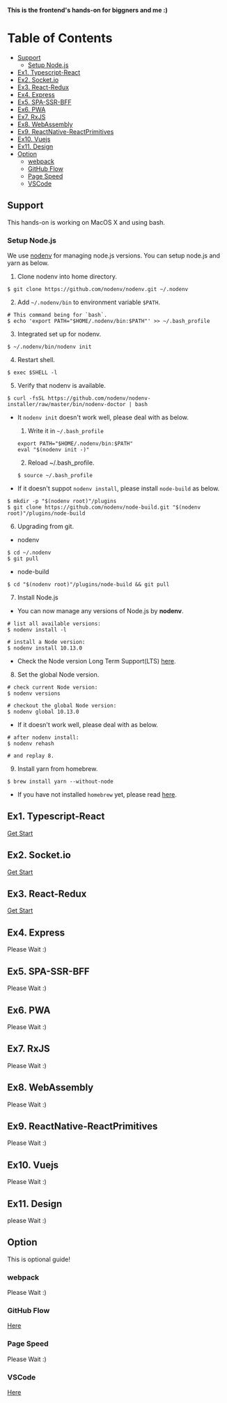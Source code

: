 **This is the frontend's hands-on for biggners and me :)**

# Table of Contents

* [Support](#support)
  * [Setup Node.js](#setup-nodejs)
* [Ex1. Typescript-React](#ex1-typescript-react)
* [Ex2. Socket.io](#ex2-socketio)
* [Ex3. React-Redux](#ex3-react-redux)
* [Ex4. Express](#ex4-express)
* [Ex5. SPA-SSR-BFF](#ex5-spa-ssr-bff)
* [Ex6. PWA](#ex6-pwa)
* [Ex7. RxJS](#ex7-rxjs)
* [Ex8. WebAssembly](#ex8-webassembly)
* [Ex9. ReactNative-ReactPrimitives](#ex9-reactnative-reactprimitives)
* [Ex10. Vuejs](#ex10-vuejs)
* [Ex11. Design](#ex11-design)
* [Option](#option)
  * [webpack](#webpack)
  * [GitHub Flow](#github-flow)
  * [Page Speed](#page-speed)
  * [VSCode](#vscode)

## Support

This hands-on is working on MacOS X and using bash.

### Setup Node.js

We use [nodenv](https://github.com/nodenv/nodenv#basic-github-checkout) for managing node.js versions.
You can setup node.js and yarn as below.

1. Clone nodenv into home directory.

  ```console
  $ git clone https://github.com/nodenv/nodenv.git ~/.nodenv
  ```

2. Add `~/.nodenv/bin` to environment variable `$PATH`.

  ```conaole
  # This command being for `bash`.
  $ echo 'export PATH="$HOME/.nodenv/bin:$PATH"' >> ~/.bash_profile
  ```

3. Integrated set up for nodenv.

  ```console
  $ ~/.nodenv/bin/nodenv init
  ```

4. Restart shell.

  ```console
  $ exec $SHELL -l
  ```

5. Verify that nodenv is available.

  ```console
  $ curl -fsSL https://github.com/nodenv/nodenv-installer/raw/master/bin/nodenv-doctor | bash
  ```

  - It `nodenv init` doesn't work well, please deal with as below.

    1. Write it in `~/.bash_profile`
    ```
    export PATH="$HOME/.nodenv/bin:$PATH"
    eval "$(nodenv init -)"
    ```

    2. Reload ~/.bash_profile.
    ```console
    $ source ~/.bash_profile
    ```

  - If it doesn't suppot `nodenv install`, please install `node-build` as below.
  ```console
  $ mkdir -p "$(nodenv root)"/plugins
  $ git clone https://github.com/nodenv/node-build.git "$(nodenv root)"/plugins/node-build
  ```

6. Upgrading from git.

  - nodenv
  ```console
  $ cd ~/.nodenv
  $ git pull
  ```

  - node-build
  ```console
  $ cd "$(nodenv root)"/plugins/node-build && git pull
  ```

7. Install Node.js

  - You can now manage any versions of Node.js by **nodenv**.

  ```console
  # list all available versions:
  $ nodenv install -l

  # install a Node version:
  $ nodenv install 10.13.0
  ```
  
  - Check the Node version Long Term Support(LTS) [here](https://github.com/nodejs/Release#release-schedule).

8. Set the global Node version.

  ```console
  # check current Node version:
  $ nodenv versions

  # checkout the global Node version:
  $ nodenv global 10.13.0
  ```

  - If it doesn't work well, please deal with as below.
  ```console
  # after nodenv install:
  $ nodenv rehash

  # and replay 8.
  ```

9. Install yarn from homebrew.

  ```console
  $ brew install yarn --without-node
  ```
  
  - If you have not installed `homebrew` yet, please read [here](https://brew.sh/index).

## Ex1. Typescript-React

[Get Start](https://github.com/Dai7Igarashi/frontend-hands-on/tree/master/ex1__typescript-react/tutrial-typescript-react-starter)

## Ex2. Socket.io

[Get Start](https://github.com/Dai7Igarashi/frontend-hands-on/tree/master/ex2__socketio/chat-example)

## Ex3. React-Redux

[Get Start](https://github.com/Dai7Igarashi/frontend-hands-on/tree/master/ex3__react-redux/redux-saga)

## Ex4. Express

Please Wait :)

## Ex5. SPA-SSR-BFF

Please Wait :)

## Ex6. PWA

Please Wait :)

## Ex7. RxJS

Please Wait :)

## Ex8. WebAssembly

Please Wait :)

## Ex9. ReactNative-ReactPrimitives

Please Wait :)

## Ex10. Vuejs

Please Wait :)

## Ex11. Design

please Wait :)

## Option
This is optional guide!

### webpack

Please Wait :)

### GitHub Flow

[Here](https://github.com/Dai7Igarashi/frontend-hands-on/tree/master/option/github_flow)

### Page Speed

Please Wait :)

### VSCode

[Here]()
